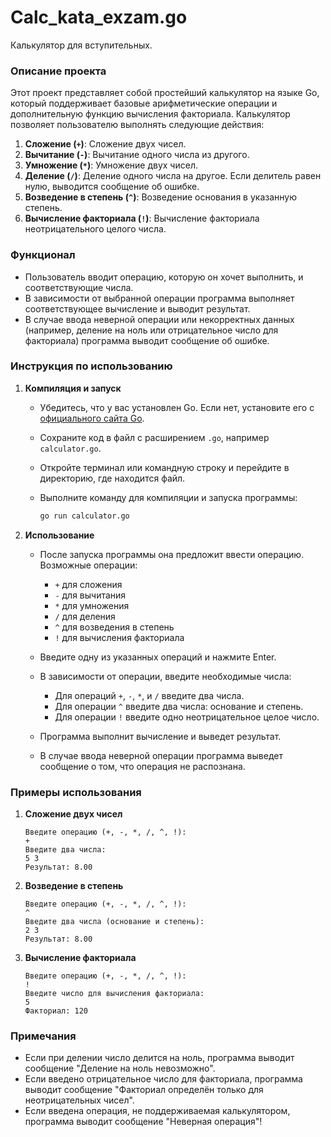 # Calc_kata_exzam.go
Калькулятор для вступительных.
### Описание проекта

Этот проект представляет собой простейший калькулятор на языке Go, который поддерживает базовые арифметические операции и дополнительную функцию вычисления факториала. Калькулятор позволяет пользователю выполнять следующие действия:

1. **Сложение (`+`)**: Сложение двух чисел.
2. **Вычитание (`-`)**: Вычитание одного числа из другого.
3. **Умножение (`*`)**: Умножение двух чисел.
4. **Деление (`/`)**: Деление одного числа на другое. Если делитель равен нулю, выводится сообщение об ошибке.
5. **Возведение в степень (`^`)**: Возведение основания в указанную степень.
6. **Вычисление факториала (`!`)**: Вычисление факториала неотрицательного целого числа.

### Функционал

- Пользователь вводит операцию, которую он хочет выполнить, и соответствующие числа.
- В зависимости от выбранной операции программа выполняет соответствующее вычисление и выводит результат.
- В случае ввода неверной операции или некорректных данных (например, деление на ноль или отрицательное число для факториала) программа выводит сообщение об ошибке.

### Инструкция по использованию

1. **Компиляция и запуск**

   - Убедитесь, что у вас установлен Go. Если нет, установите его с [официального сайта Go](https://golang.org/doc/install).
   - Сохраните код в файл с расширением `.go`, например `calculator.go`.
   - Откройте терминал или командную строку и перейдите в директорию, где находится файл.
   - Выполните команду для компиляции и запуска программы:

     ```sh
     go run calculator.go
     ```

2. **Использование**

   - После запуска программы она предложит ввести операцию. Возможные операции:
     - `+` для сложения
     - `-` для вычитания
     - `*` для умножения
     - `/` для деления
     - `^` для возведения в степень
     - `!` для вычисления факториала

   - Введите одну из указанных операций и нажмите Enter.
   - В зависимости от операции, введите необходимые числа:
     - Для операций `+`, `-`, `*`, и `/` введите два числа.
     - Для операции `^` введите два числа: основание и степень.
     - Для операции `!` введите одно неотрицательное целое число.
   - Программа выполнит вычисление и выведет результат.

   - В случае ввода неверной операции программа выведет сообщение о том, что операция не распознана.

### Примеры использования

1. **Сложение двух чисел**

   ```
   Введите операцию (+, -, *, /, ^, !):
   +
   Введите два числа:
   5 3
   Результат: 8.00
   ```

2. **Возведение в степень**

   ```
   Введите операцию (+, -, *, /, ^, !):
   ^
   Введите два числа (основание и степень):
   2 3
   Результат: 8.00
   ```

3. **Вычисление факториала**

   ```
   Введите операцию (+, -, *, /, ^, !):
   !
   Введите число для вычисления факториала:
   5
   Факториал: 120
   ```

### Примечания

- Если при делении число делится на ноль, программа выводит сообщение "Деление на ноль невозможно".
- Если введено отрицательное число для факториала, программа выводит сообщение "Факториал определён только для неотрицательных чисел".
- Если введена операция, не поддерживаемая калькулятором, программа выводит сообщение "Неверная операция"!
